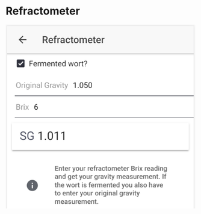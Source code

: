 # Refractometer

![Convert Brix to SG, or calculate fermented SG based on OG and Brix reading](../.gitbook/assets/image%20%2836%29.png)




